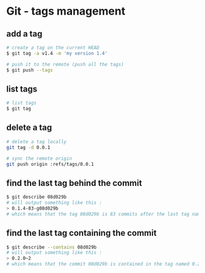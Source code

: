 # Git - tags management

## add a tag

```bash
# create a tag on the current HEAD
$ git tag -a v1.4 -m 'my version 1.4'

# push it to the remote (push all the tags)
$ git push --tags
```

## list tags

```bash
# list tags
$ git tag
```

## delete a tag

```bash
# delete a tag locally
git tag -d 0.0.1

# sync the remote origin
git push origin :refs/tags/0.0.1
```

## find the last tag behind the commit

```bash
$ git describe 08d029b
# will output something like this :
> 0.1.4-83-g08d029b
# which means that the tag 08d029b is 83 commits after the last tag named 0.1.4
```

## find the last tag containing the commit

```bash
$ git describe --contains 08d029b
# will output something like this :
> 0.2.0~2
# which means that the commit 08d029b is contained in the tag named 0.2.0 and it is 2 commits before the tag in the tree
```
